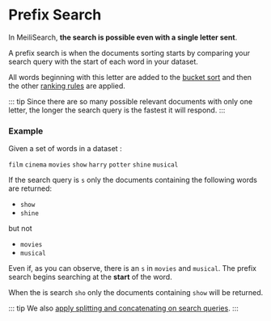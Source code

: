 # Prefix Search

In MeiliSearch, **the search is possible even with a single letter sent**.

A prefix search is when the documents sorting starts by comparing your search query with the start of each word in your dataset.

All words beginning with this letter are added to the [bucket sort](/advanced_guides/bucket_sort.md) and then the other [ranking rules](/advanced_guides/ranking.md#ranking-rules) are applied.

::: tip
Since there are so many possible relevant documents with only one letter, the longer the search query is the fastest it will respond.
:::

### Example

Given a set of words in a dataset :

`film` `cinema` `movies` `show` `harry` `potter` `shine` `musical`

If the search query is `s` only the documents containing the following words are returned:

- `show`
- `shine`

but not

- `movies`
- `musical`

Even if, as you can observe, there is an `s` in `movies` and `musical`. The prefix search begins searching at the **start** of the word.

When the is search `sho` only the documents containing `show` will be returned.

::: tip
We also [apply splitting and concatenating on search queries](/advanced_guides/concatanted_and_splitted.md).
:::
